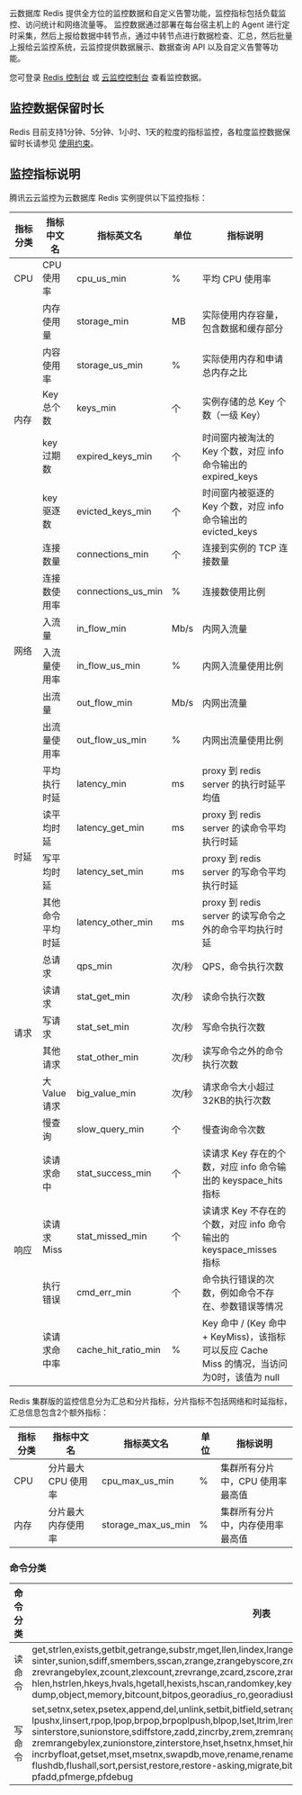 云数据库 Redis 提供全方位的监控数据和自定义告警功能，监控指标包括负载监控、访问统计和网络流量等。
监控数据通过部署在每台宿主机上的 Agent 进行定时采集，然后上报给数据中转节点，通过中转节点进行数据检查、汇总，然后批量上报给云监控系统，云监控提供数据展示、数据查询 API 以及自定义告警等功能。

您可登录 [Redis 控制台](https://console.cloud.tencent.com/redis) 或 [云监控控制台](https://console.cloud.tencent.com/monitor/overview) 查看监控数据。

## 监控数据保留时长
Redis 目前支持1分钟、5分钟、1小时、1天的粒度的指标监控，各粒度监控数据保留时长请参见 [使用约束](https://cloud.tencent.com/document/product/248/35528)。

## 监控指标说明
腾讯云云监控为云数据库 Redis 实例提供以下监控指标：

<table>
<thead>
<tr><th>指标分类</th><th>指标中文名</th><th>指标英文名</th><th>单位</th><th>指标说明</th></tr>
</thead>
<tbody><tr>
<td>CPU</td>
<td>CPU 使用率</td>
<td>cpu_us_min</td>
<td>%</td>
<td>平均 CPU 使用率</td></tr>
<tr>
<td  rowspan=5>内存</td>
<td>内存使用量</td>
<td>storage_min</td>
<td>MB</td>
<td>实际使用内存容量，包含数据和缓存部分</td></tr>
<tr>
<td>内容使用率</td>
<td>storage_us_min</td>
<td>%</td>
<td>实际使用内存和申请总内存之比</td></tr>
<tr>
<td>Key 总个数</td>
<td>keys_min</td>
<td>个</td>
<td>实例存储的总 Key 个数（一级 Key）</td></tr>
<tr>
<td>key 过期数</td>
<td>expired_keys_min</td>
<td>个</td>
<td>时间窗内被淘汰的 Key 个数，对应 info 命令输出的 expired_keys</td></tr>
<tr>
<td>key 驱逐数</td>
<td>evicted_keys_min</td>
<td>个</td>
<td>时间窗内被驱逐的 Key 个数，对应 info 命令输出的 evicted_keys</td></tr>
<tr>
<td  rowspan=6>网络</td>
<td>连接数量</td>
<td>connections_min</td>
<td>个</td>
<td>连接到实例的 TCP 连接数量</td></tr>
<tr>
<td>连接数使用率</td>
<td>connections_us_min</td>
<td>%</td>
<td>连接数使用比例</td></tr>
<tr>
<td>入流量</td>
<td>in_flow_min</td>
<td>Mb/s</td>
<td>内网入流量</td></tr>
<tr>
<td>入流量使用率</td>
<td>in_flow_us_min</td>
<td>%</td>
<td>内网入流量使用比例</td></tr>
<tr>
<td>出流量</td>
<td>out_flow_min</td>
<td>Mb/s</td>
<td>内网出流量</td></tr>
<tr>
<td>出流量使用率</td>
<td>out_flow_us_min</td>
<td>%</td>
<td>内网出流量使用比例</td></tr>
<tr>
<td  rowspan=4>时延</td>
<td>平均执行时延</td>
<td>latency_min</td>
<td>ms</td>
<td>proxy 到 redis server 的执行时延平均值</td></tr>
<tr>
<td>读平均时延</td>
<td>latency_get_min</td>
<td>ms</td>
<td>proxy 到 redis server 的读命令平均执行时延</td></tr>
<tr>
<td>写平均时延</td>
<td>latency_set_min</td>
<td>ms</td>
<td>proxy 到 redis server 的写命令平均执行时延</td></tr>
<tr>
<td>其他命令平均时延</td>
<td>latency_other_min</td>
<td>ms</td>
<td>proxy 到 redis server 的读写命令之外的命令平均执行时延</td></tr>
<tr>
<td  rowspan=5>请求</td>
<td>总请求</td>
<td>qps_min</td>
<td>次/秒</td>
<td>QPS，命令执行次数</td></tr>
<tr>
<td>读请求</td>
<td>stat_get_min</td>
<td>次/秒</td>
<td>读命令执行次数</td></tr>
<tr>
<td>写请求</td>
<td>stat_set_min</td>
<td>次/秒</td>
<td>写命令执行次数</td></tr>
<tr>
<td>其他请求</td>
<td>stat_other_min</td>
<td>次/秒</td>
<td>读写命令之外的命令执行次数</td></tr>
<tr>
<td>大 Value 请求</td>
<td>big_value_min</td>
<td>次/秒</td>
<td>请求命令大小超过32KB的执行次数</td></tr>
<tr>
<td  rowspan=5>响应</td>
<td>慢查询</td>
<td>slow_query_min</td>
<td>个</td>
<td>慢查询命令次数</td></tr>
<tr>
<td>读请求命中</td>
<td>stat_success_min</td>
<td>个</td>
<td>读请求 Key 存在的个数，对应 info 命令输出的 keyspace_hits 指标</td></tr>
<tr>
<td>读请求Miss</td>
<td>stat_missed_min</td>
<td>个</td>
<td>读请求 Key 不存在的个数，对应 info 命令输出的 keyspace_misses 指标</td></tr>
<tr>
<td>执行错误</td>
<td>cmd_err_min</td>
<td>个</td>
<td>命令执行错误的次数，例如命令不存在、参数错误等情况</td></tr>
<tr>
<td>读请求命中率</td>
<td>cache_hit_ratio_min</td>
<td>%</td>
<td>Key 命中 / (Key 命中 + KeyMiss)，该指标可以反应 Cache Miss 的情况，当访问为0时，该值为 null</td></tr>
</tbody></table>


Redis 集群版的监控信息分为汇总和分片指标，分片指标不包括网络和时延指标，汇总信息包含2个额外指标：

|指标分类| 指标中文名 | 指标英文名 | 单位 |指标说明|
|---------|---------|---------|---------|---------|
|CPU|分片最大 CPU 使用率|cpu_max_us_min|%|集群所有分片中，CPU 使用率最高值|
|内存|分片最大内存使用率|storage_max_us_min|%|集群所有分片中，内存使用率最高值|


### 命令分类

| 命令分类 | 列表 | 
|---------|---------|
| 读命令 | get,strlen,exists,getbit,getrange,substr,mget,llen,lindex,lrange,sismember,scard,srandmember,<br>sinter,sunion,sdiff,smembers,sscan,zrange,zrangebyscore,zrevrangebyscore,zrangebylex,<br>zrevrangebylex,zcount,zlexcount,zrevrange,zcard,zscore,zrank,zrevrank,zscan,hget,hmget,<br>hlen,hstrlen,hkeys,hvals,hgetall,hexists,hscan,randomkey,keys,scan,dbsize,type,ttl,touch,pttl,<br>dump,object,memory,bitcount,bitpos,georadius_ro,georadiusbymember_ro,geohash,geopos,geodist,pfcount | 
| 写命令 | set,setnx,setex,psetex,append,del,unlink,setbit,bitfield,setrange,incr,decr,rpush,lpush,rpushx,<br>lpushx,linsert,rpop,lpop,brpop,brpoplpush,blpop,lset,ltrim,lrem,rpoplpush,sadd,srem,smove,spop,<br>sinterstore,sunionstore,sdiffstore,zadd,zincrby,zrem,zremrangebyscore,zremrangebyrank,<br>zremrangebylex,zunionstore,zinterstore,hset,hsetnx,hmset,hincrby,hincrbyfloat,hdel,incrby,decrby,<br>incrbyfloat,getset,mset,msetnx,swapdb,move,rename,renamenx,expire,expireat,pexpire,pexpireat,<br>flushdb,flushall,sort,persist,restore,restore-asking,migrate,bitop,geoadd,georadius,georadiusbymember,<br>pfadd,pfmerge,pfdebug | 

